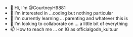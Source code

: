 - 👋 Hi, I’m @CourtneyH9881
- 👀 I’m interested in ...coding but nothing particular
- 🌱 I’m currently learning ... parenting and whatever this is
- 💞️ I’m looking to collaborate on ... a little bit of everything
- 📫 How to reach me ... on IG as officialgodn_kultuur 

<!---
CourtneyH9881/CourtneyH9881 is a ✨ special ✨ repository because its `README.md` (this file) appears on your GitHub profile.
You can click the Preview link to take a look at your changes.
--->
